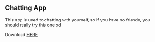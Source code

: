 ## Chatting App

This app is used to chatting with yourself, so if you have no friends, you should really try this one xd

Download [HERE](https://github.com/HonzaJeMocDobrej/Chatting-App/archive/refs/heads/master.zip)
